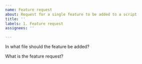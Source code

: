 ```yaml
---
name: Feature request
about: Request for a single feature to be added to a script
title: ''
labels: 1. Feature request
assignees: ''

---
```


<!-- Only one feature should be requested per issue. Please make multiple issues if you have multiple feature requests -->

In what file should the feature be added?

What is the feature request?

